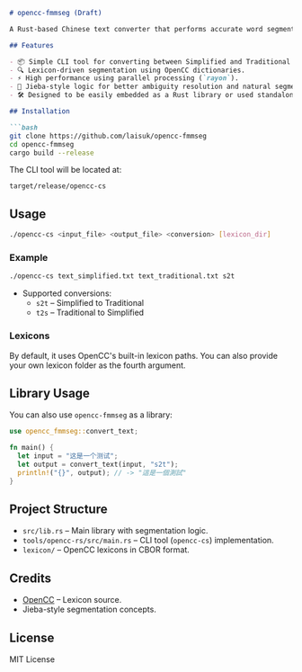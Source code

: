 ```markdown
# opencc-fmmseg (Draft)

A Rust-based Chinese text converter that performs accurate word segmentation using a hybrid of **Forward Maximum Matching (FMM)** and **Jieba-style heuristics**, powered by **OpenCC lexicons**. This project aims to provide high-performance and accurate **Simplified ↔ Traditional Chinese** (zh-Hans ↔ zh-Hant) conversion.

## Features

- 📦 Simple CLI tool for converting between Simplified and Traditional Chinese.
- 🔍 Lexicon-driven segmentation using OpenCC dictionaries.
- ⚡ High performance using parallel processing (`rayon`).
- 🧠 Jieba-style logic for better ambiguity resolution and natural segmentation.
- 🛠️ Designed to be easily embedded as a Rust library or used standalone.

## Installation

```bash
git clone https://github.com/laisuk/opencc-fmmseg
cd opencc-fmmseg
cargo build --release
```

The CLI tool will be located at:

```
target/release/opencc-cs
```

## Usage

```bash
./opencc-cs <input_file> <output_file> <conversion> [lexicon_dir]
```

### Example

```bash
./opencc-cs text_simplified.txt text_traditional.txt s2t
```

- Supported conversions:
  - `s2t` – Simplified to Traditional
  - `t2s` – Traditional to Simplified

### Lexicons

By default, it uses OpenCC's built-in lexicon paths. You can also provide your own lexicon folder as the fourth argument.

## Library Usage

You can also use `opencc-fmmseg` as a library:

```rust
use opencc_fmmseg::convert_text;

fn main() {
  let input = "这是一个测试";
  let output = convert_text(input, "s2t");
  println!("{}", output); // -> "這是一個測試"
}
```

## Project Structure

- `src/lib.rs` – Main library with segmentation logic.
- `tools/opencc-rs/src/main.rs` – CLI tool (`opencc-cs`) implementation.
- `lexicon/` – OpenCC lexicons in CBOR format.

## Credits

- [OpenCC](https://github.com/BYVoid/OpenCC) – Lexicon source.
- Jieba-style segmentation concepts.

## License

MIT License

